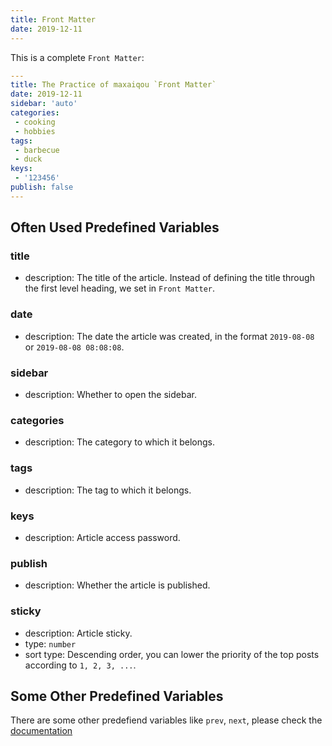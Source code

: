 ```yaml
---
title: Front Matter
date: 2019-12-11
---
```


This is a complete `Front Matter`:

```yaml
---
title: The Practice of maxaiqou `Front Matter`
date: 2019-12-11
sidebar: 'auto'
categories:
 - cooking
 - hobbies
tags:
 - barbecue
 - duck
keys:
 - '123456'
publish: false
---
```

## Often Used Predefined Variables

### title

- description: The title of the article. Instead of defining the title through the first level heading, we set in `Front Matter`.

### date

- description: The date the article was created, in the format `2019-08-08` or `2019-08-08 08:08:08`.

### sidebar

- description: Whether to open the sidebar.

### categories

- description: The category to which it belongs.

### tags

- description: The tag to which it belongs.

### keys

- description: Article access password.

### publish

- description: Whether the article is published.

### sticky <Badge text="1.1.2+" />

- description: Article sticky.
- type: `number`
- sort type: Descending order, you can lower the priority of the top posts according to `1, 2, 3, ...`.

## Some Other Predefined Variables

There are some other predefiend variables like `prev`, `next`, please check the [documentation](https://vuepress.vuejs.org/guide/frontmatter.html#alternative-frontmatter-formats)
